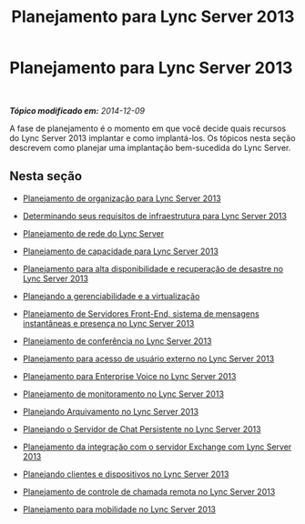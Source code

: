 ﻿---
title: Planejamento para Lync Server 2013
TOCTitle: Planejamento para Lync Server 2013
ms:assetid: 6398cd91-8773-41bc-9b66-725d65ba9d66
ms:mtpsurl: https://technet.microsoft.com/pt-br/library/Gg398447(v=OCS.15)
ms:contentKeyID: 49306911
ms.date: 05/19/2016
mtps_version: v=OCS.15
ms.translationtype: HT
---

# Planejamento para Lync Server 2013

 

_**Tópico modificado em:** 2014-12-09_

A fase de planejamento é o momento em que você decide quais recursos do Lync Server 2013 implantar e como implantá-los. Os tópicos nesta seção descrevem como planejar uma implantação bem-sucedida do Lync Server.

## Nesta seção

  - [Planejamento de organização para Lync Server 2013](lync-server-2013-planning-for-your-organization.md)

  - [Determinando seus requisitos de infraestrutura para Lync Server 2013](lync-server-2013-determining-your-infrastructure-requirements.md)

  - [Planejamento de rede do Lync Server](lync-server-2013-network-planning.md)

  - [Planejamento de capacidade para Lync Server 2013](lync-server-2013-capacity-planning.md)

  - [Planejamento para alta disponibilidade e recuperação de desastre no Lync Server 2013](lync-server-2013-planning-for-high-availability-and-disaster-recovery.md)

  - [Planejando a gerenciabilidade e a virtualização](lync-server-2013-planning-for-manageability-and-virtualization.md)

  - [Planejamento de Servidores Front-End, sistema de mensagens instantâneas e presença no Lync Server 2013](lync-server-2013-planning-for-front-end-servers-instant-messaging-and-presence.md)

  - [Planejamento de conferência no Lync Server 2013](lync-server-2013-planning-for-conferencing.md)

  - [Planejamento para acesso de usuário externo no Lync Server 2013](lync-server-2013-planning-for-external-user-access.md)

  - [Planejamento para Enterprise Voice no Lync Server 2013](lync-server-2013-planning-for-enterprise-voice.md)

  - [Planejamento de monitoramento no Lync Server 2013](lync-server-2013-planning-for-monitoring.md)

  - [Planejando Arquivamento no Lync Server 2013](lync-server-2013-planning-for-archiving.md)

  - [Planejando o Servidor de Chat Persistente no Lync Server 2013](lync-server-2013-planning-for-persistent-chat-server.md)

  - [Planejamento da integração com o servidor Exchange com Lync Server 2013](lync-server-2013-planning-for-exchange-server-integration.md)

  - [Planejando clientes e dispositivos no Lync Server 2013](lync-server-2013-planning-for-clients-and-devices.md)

  - [Planejamento de controle de chamada remota no Lync Server 2013](lync-server-2013-planning-for-remote-call-control.md)

  - [Planejamento para mobilidade no Lync Server 2013](lync-server-2013-planning-for-mobility.md)

